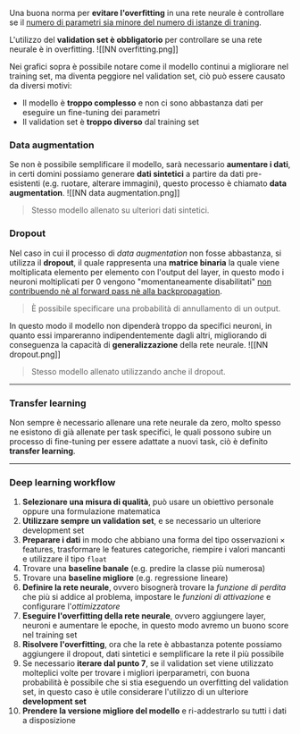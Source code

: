 Una buona norma per **evitare l'overfitting** in una rete neurale è controllare se il <u>numero di parametri sia minore del numero di istanze di traning</u>.

L'utilizzo del **validation set è obbligatorio** per controllare se una rete neurale è in overfitting.
![[NN overfitting.png]]

Nei grafici sopra è possibile notare come il modello continui a migliorare nel training set, ma diventa peggiore nel validation set, ciò può essere causato da diversi motivi:
- Il modello è **troppo complesso** e non ci sono abbastanza dati per eseguire un fine-tuning dei parametri
- Il validation set è **troppo diverso** dal training set

### Data augmentation
Se non è possibile semplificare il modello, sarà necessario **aumentare i dati**, in certi domini possiamo generare **dati sintetici** a partire da dati pre-esistenti (e.g. ruotare, alterare immagini), questo processo è chiamato **data augmentation**.
![[NN data augmentation.png]]
>Stesso modello allenato su ulteriori dati sintetici.

### Dropout
Nel caso in cui il processo di _data augmentation_ non fosse abbastanza, si utilizza il **dropout**, il quale rappresenta una **matrice binaria** la quale viene moltiplicata elemento per elemento con l'output del layer, in questo modo i neuroni moltiplicati per $0$ vengono "momentaneamente disabilitati" <u>non contribuendo nè al forward pass nè alla backpropagation</u>.
>È possibile specificare una probabilità di annullamento di un output.

In questo modo il modello non dipenderà troppo da specifici neuroni, in quanto essi impareranno indipendentemente dagli altri, migliorando di conseguenza la capacità di **generalizzazione** della rete neurale.
![[NN dropout.png]]
>Stesso modello allenato utilizzando anche il dropout.

---
### Transfer learning
Non sempre è necessario allenare una rete neurale da zero, molto spesso ne esistono di già allenate per task specifici, le quali possono subire un processo di fine-tuning per essere adattate a nuovi task, ciò è definito **transfer learning**.

---
### Deep learning workflow
1. **Selezionare una misura di qualità**, può usare un obiettivo personale oppure una formulazione matematica
2. **Utilizzare sempre un validation set**, e se necessario un ulteriore development set
3. **Preparare i dati** in modo che abbiano una forma del tipo $\text{osservazioni}\times\text{features}$, trasformare le features categoriche, riempire i valori mancanti e utilizzare il tipo `float`
4. Trovare una **baseline banale** (e.g. predire la classe più numerosa)
5. Trovare una **baseline migliore** (e.g. regressione lineare)
6. **Definire la rete neurale**, ovvero bisognerà trovare la _funzione di perdita_ che più si addice al problema, impostare le _funzioni di attivazione_ e configurare l'_ottimizzatore_
7. **Eseguire l'overfitting della rete neurale**, ovvero aggiungere layer, neuroni e aumentare le epoche, in questo modo avremo un buono score nel training set
8. **Risolvere l'overfitting**, ora che la rete è abbastanza potente possiamo aggiungere il dropout, dati sintetici e semplificare la rete il più possibile
9. Se necessario **iterare dal punto 7**, se il validation set viene utilizzato molteplici volte per trovare i migliori iperparametri, con buona probabilità è possibile che si stia eseguendo un overfitting del validation set, in questo caso è utile considerare l'utilizzo di un ulteriore **development set**
10. **Prendere la versione migliore del modello** e ri-addestrarlo su tutti i dati a disposizione

